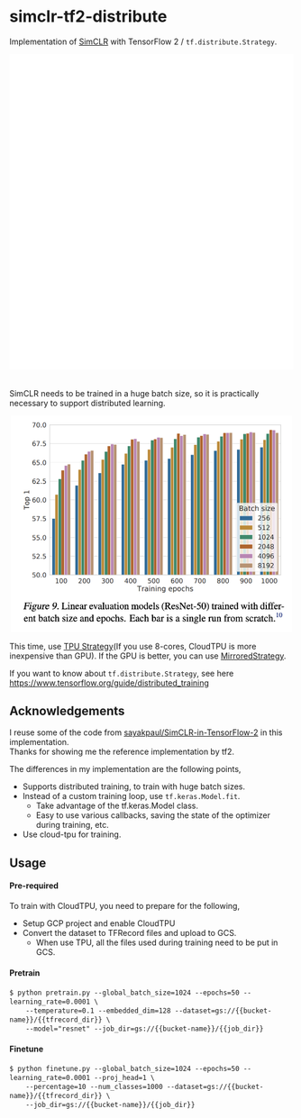 # simclr-tf2-distribute
Implementation of [SimCLR](https://arxiv.org/abs/2002.05709) with TensorFlow 2 / `tf.distribute.Strategy`.

<div align="center">
  <img src="https://github.com/tonouchi510/simclr-tf2-distribute/blob/main/figs/illustration-of-the-proposed-SimCLR-framework.gif" width="550px">
</div>

<br>

SimCLR needs to be trained in a huge batch size, so it is practically necessary to support distributed learning.

<div align="center">
  <img src="https://github.com/tonouchi510/simclr-tf2-distribute/blob/main/figs/simclr-figure-9.png" width="500px">
</div>

This time, use [TPU Strategy](https://www.tensorflow.org/guide/distributed_training#tpustrategy)(If you use 8-cores, CloudTPU is more inexpensive than GPU).
If the GPU is better, you can use [MirroredStrategy](https://www.tensorflow.org/guide/distributed_training#mirroredstrategy).

If you want to know about `tf.distribute.Strategy`, see here https://www.tensorflow.org/guide/distributed_training


## Acknowledgements
I reuse some of the code from [sayakpaul/SimCLR-in-TensorFlow-2](https://github.com/sayakpaul/SimCLR-in-TensorFlow-2) in this implementation.  
Thanks for showing me the reference implementation by tf2.

The differences in my implementation are the following points,
- Supports distributed training, to train with huge batch sizes.
- Instead of a custom training loop, use `tf.keras.Model.fit`.
  - Take advantage of the tf.keras.Model class.
  - Easy to use various callbacks, saving the state of the optimizer during training, etc.
- Use cloud-tpu for training. 

## Usage
#### Pre-required
To train with CloudTPU, you need to prepare for the following,
- Setup GCP project and enable CloudTPU
- Convert the dataset to TFRecord files and upload to GCS.
  - When use TPU, all the files used during training need to be put in GCS.

#### Pretrain

```
$ python pretrain.py --global_batch_size=1024 --epochs=50 --learning_rate=0.0001 \
    --temperature=0.1 --embedded_dim=128 --dataset=gs://{{bucket-name}}/{{tfrecord_dir}} \
    --model="resnet" --job_dir=gs://{{bucket-name}}/{{job_dir}}
```

#### Finetune

```
$ python finetune.py --global_batch_size=1024 --epochs=50 --learning_rate=0.0001 --proj_head=1 \
    --percentage=10 --num_classes=1000 --dataset=gs://{{bucket-name}}/{{tfrecord_dir}} \
    --job_dir=gs://{{bucket-name}}/{{job_dir}}
```